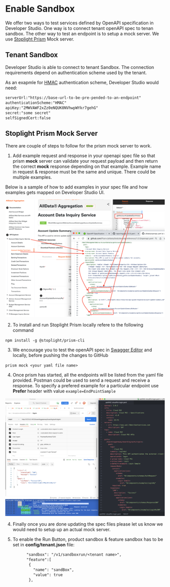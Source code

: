 # Enable Sandbox

We offer two ways to test services defined by OpenAPI specification in Developer Studio. One way is to connect tenant openAPI spec to tenan sandbox. The other way to test an endpoint is to setup a mock server. We use [Stoplight Prism](https://meta.stoplight.io/docs/prism/ZG9jOjYx-overview) Mock server.


## Tenant Sandbox

Developer Studio is able to connect to tenant Sandbox. The connection requirements depend on authentication scheme used by the tenant.

As an exapmle for [HMAC](https://en.wikipedia.org/wiki/HMAC) authentication scheme, Developer Studio would need:

    serverUrl:"https://base-url-to-be-pre-pended-to-an-endpoint"
    authenticationScheme:"HMAC"
    apiKey:"2MWVAWF2xZz0eNQUK0NVhwpWYkr7gehG"
    secret:"some secret"
    selfSignedCert:false


## Stoplight Prism Mock Server

There are couple of steps to follow for the prism mock server to work.
 
1. Add example request and response in your openapi spec file so that prism **mock** server can validate your request payload and then return the correct **mock** response depending on that example. Example name in request & response must be the same and unique. There could be multiple examples. 

 Below is a sample of how to add examples in your spec file and how examples gets mapped on Developer Studio UI.

![api example](./images/api-example.png)    
 
 
2. To install and run Stoplight Prism locally refere to the following command 

  `npm install -g @stoplight/prism-cli`

3. We encourage you to test the openAPI spec in [Swagger Editor](https://editor.swagger.io/) and locally, before pushing the changes to GitHub

  `prism mock <your yaml file name>`
  
4. Once prism has started, all the endpoints will be listed from the yaml file provided. Postman could be used to send a request and receive a response. To specify a prefered example for a particular endpoint use **Prefer** header with value `example=EndPointSample`

![start prism locally](./images/prism-postman-run.png)
 
4. Finally once you are done updating the spec files please let us know we would need to setup up an actual mock server.

5. To enable the Run Button, product sandbox & feature sandbox has to be set in **config/tenant.json** file:

             "sandbox": "/v1/sandboxrun/<tenant name>",
             "feature":[
              {
                "name": "sandBox",
                "value": true
              },
